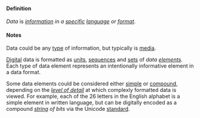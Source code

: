 #### Definition

*Data* is *[information](https://github.com/gcassel/Modular-Organization-Terminology/blob/master/terms/information.md) in a [specific](https://github.com/gcassel/Modular-Organization-Terminology/blob/master/terms/specific.md) [language](https://github.com/gcassel/Modular-Organization-Terminology/blob/master/terms/language.md) or [format](https://github.com/gcassel/Modular-Organization-Terminology/blob/master/terms/format.md)*.  
 
#### Notes

Data could be any [type](https://github.com/gcassel/Modular-Organization-Terminology/blob/master/terms/type.md) of information, but typically is [media](https://github.com/gcassel/Modular-Organization-Terminology/blob/master/terms/media.md). 
 
[Digital](https://github.com/gcassel/Modular-Organization-Terminology/blob/master/terms/digital.md) data is formatted as [units](https://github.com/gcassel/Modular-Organization-Terminology/blob/master/terms/unit.md), [sequences](https://github.com/gcassel/Modular-Organization-Terminology/blob/master/terms/sequence.md) and [sets](https://github.com/gcassel/Modular-Organization-Terminology/blob/master/terms/set.md) of *data [elements](https://github.com/gcassel/Modular-Organization-Terminology/blob/master/terms/element.md)*.  Each type of data element represents an intentionally informative element in a data format.  

Some data elements could be considered either [simple](https://github.com/gcassel/Modular-Organization-Terminology/blob/master/terms/simplicity.md) or [compound](https://github.com/gcassel/Modular-Organization-Terminology/blob/master/terms/compound.md), depending on the *[level of detail](https://github.com/gcassel/Modular-Organization-Terminology/blob/master/terms/level-of-detail.md)* at which complexly formatted data is viewed.  For example, each of the 26 letters in the English alphabet is a simple element in written language, but can be digitally encoded as a compound *[string](https://github.com/gcassel/Modular-Organization-Terminology/blob/master/terms/string.md) of bits* via the Unicode [standard](https://github.com/gcassel/Modular-Organization-Terminology/blob/master/terms/standard.md).  
